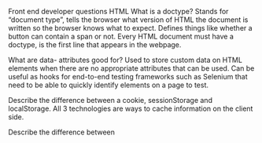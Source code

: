 Front end developer questions
HTML
What is a doctype?
Stands for “document type”, tells the browser what version of HTML the document is written so the browser knows what to expect. Defines things like whether a button can contain a span or not. Every HTML document must have a doctype, is the first line that appears in the webpage.

What are data- attributes good for?
Used to store custom data on HTML elements when there are no appropriate attributes that can be used. Can be useful as hooks for end-to-end testing frameworks such as Selenium that need to be able to quickly identify elements on a page to test.

Describe the difference between a cookie, sessionStorage and localStorage.
All 3 technologies are ways to cache information on the client side.
 
Describe the difference between <script>, <script async> and <script defer>
•	Script – script is fetched & executed immediately, and HTML parsing gets blocked (“waits”) until the script finishes loading
•	Script async – script is fetched in parallel to HTML parsing, will be executed as soon as it’s available, good to use when a script has no dependency on other scripts 
•	Script defer – script is fetched in parallel to HTML parsing, will be executed after the entire page has finished parsing, good to use when a script relies on a fully-parsed dom (like manipulating DOM elements). Same as placing a script at the end of <body> tag.
What is progressive rendering?
Techniques for improving performance of a webpage (perceived load time), such as:
•	Lazy loading images – images on the page are not loaded all at once, JS will be used to load an image as the user encounters them on the page
•	Prioritizing visible content – load the bare minimum HTML and stylesheets for displaying the amount of the page the user would see on his/her browser, progressively load other html/styles as user encounters them
CSS
What is CSS selector specificity and how does it work?
CSS specificity refers to which CSS rule is applied by the browser. If two selectors apply to the same element, the one with the higher specificity wins. Some rules that govern which selector has the highest precedence:
•	When 2 selectors have the same level of specificity, the latest one WINS.
•	The selector with the highest specificity wins
•	ID selectors > attribute selectors
•	Class selectors > element selectors
•	Inline styles > classes
•	!important wins all
Generally, it is good practice to write selectors with low specificity so that they can be easily overwritten, this is especially true if you’re writing a UI components library.
Describe floats and how they work.
Float is a CSS positioning property; floated elements remain a part of the page flow and will not affect the positioning of other elements (text will “wrap” around floated elements).
Float can have 4 values: left, right, none, inherit.
Float’s sister property is clear. An element that has the clear property set on it will not move adjacent to the float but will move itself down past the float.
One interesting issue with floats is that if you have a container with all floated elements, the height of the container “collapses to nothing” (zero height). To fix this, one can clear the float after the floated elements but before the close of the parent container. 
This is a better alternative to setting overflow: auto / hidden on the parent container.
 
Describe z-index and how stacking context is formed.
Determines the vertical stacking order of elements, only works on elements that do not have position: static. Without explicit z-index, elements stack in the order they appear in the DOM.
How would you approach fixing browser-specific styling issues?
•	Identify offending browser
•	Create a separate stylesheet containing styles just for that browser
•	Use an autoprefixer which automatically applies browser/vendor prefixes for you 
What are the different ways to visually hide content (and make it available only for screen readers)?
•	Set width and height to 0, essentially taking up no space
•	Position: absolute, left: -999999
•	Aria tags
Can you give an example of an @media property other than screen?
•	All – for all media type devices
•	Screen – computers, tablets, mobile devices
•	Print – for printers
•	Speech – for screen readers
@media print (min-width: 450px)
What are the advantages/disadvantages of using CSS preprocessors?
A CSS preprocessor compiles code into plain CSS, an example would be if you Sass/SCSS, node-sass or dart-sass is the preprocessor.
•	Easy to write nested selectors
•	More maintainable code
•	Speeds up development, reduce repeated code using features like variables and mixins (functions)
•	Compilation takes time

Describe pseudo-elements and discuss what they are used for.
A keyword added to a selector that lets you style a specific part of the element. Can be used for decorative purposes or for adding additional elements to the markup w/o having to modify the markup (insert content onto a page w/o it needing to be in the HTML).
div::before {
  content: "before";
}
div::after {
  content: "after";
}
 
What is box model?
Every HTML element can be considered a “box”. The box model wraps around every HTML element and consists of margins, borders, padding, and the actual content. 
•	Determines the size that a block element takes, the size of the box, whether borders and/or margins overlap
What is box-sizing: border-box?
Border-box is a type of box model. By default, elements have box-sizing: content-box.
•	Content-box: the size of the box only considers the size of the content
•	Border-box: size of the box includes content+padding+borders

What is the display property? Give some examples of types of display property values.
Describes display behavior (the type of rendering box)
•	Block: element takes up whole line, starts on a new line
•	None: element does not display, as if element doesn’t exist
•	Inline: elements laid out beside each other
•	Inline-block: same as inline but allows setting width and height 
•	Flex: flex box
What's the difference between a relative, fixed, absolute and statically positioned element?
•	Static: default position, element flows on the page as it normally would (right next to each other)
•	Relative: same thing as static, but allows you to specify an offset from where it would normally sit on the page (offset is relative to where it would normally be placed in the flow), often used in conjunction with position: absolute to position absolutely-positioned elements relative to the relative-positioned element
•	Absolute: removes element from the flow of the page, offset is relative to the closest relatively positioned element (if none, then relative to the document)
•	Fixed: removes element from the flow of the page, positioned relative to the viewport and doesn’t move when scrolled
JavaScript
What is event delegation?
The technique of attaching event listeners to parent elements instead of child elements, so that whenever an event is fired on a child element, due to event bubbling up the DOM, the parent event listener will be able to “catch” that event.
•	Removes the need to attach different event listeners on multiple descendants, have a single handler on the parent element

Describe the “this” keyword.
The value of “this” depends on the context in which the function was called.

Difference between undeclared, undefined, and null variables.
•	Undeclared – no such variable has been created with either the const, var, or let keywords
•	Undefined – variable created, but no value was ever explicitly assigned to it
•	Null – variable created, and value of “null” was explicitly assigned to it

What is a closure?
Refers to the combination of a function bundled together with the lexical environment (surrounding state) that that function was declared. Lexical scoping determines where variables are available.
A closure is a function that has access to outer (enclosing) function’s variables.
Difference between: function Person(){}, var person = Person(), and var person = new Person()?
1.	Function declaration
2.	Invokes the Person function, is a mistake if the function is intended to be used as a constructor, typically constructor does not return anything, so this will return “undefined” to the person variable intended as the instance
3.	Creates a new instance “person” of the Person object using the “new” operator

Explain hoisting.
Hoisting is the process in which variable/function declarations are “hoisted” to the top of their module/function-level scope. Only the declaration is hoisted and not the assignment of the value.
•	Function declarations have their entire body hoisted while function expressions (variable declarations) only has the variable declaration hoisted
What is “use strict”?
Turns on strict mode, opt into restricted variant of JavaScript:
•	“this” is undefined in the global context
•	Catches common coding bloops, throws exceptions
•	Disables certain features that are confusing
•	Impossible to accidentally create global variables
What are promises?
A promise is an object that will definitely have a value in the future, either a resolved value or unresolved with an error.
What is a callback function?
“called at the back of a function” / “call after” function
Is a function which is immediately called after the first function, if it completes. Usually passed in as an argument to another function, such that when the parent method completes the callback fn is invoked afterwards
Explain the difference between synchronous and asynchronous functions.
•	Synchronous – blocking; statements must complete before the next statement can be run, program is executed in the order the code is written 
•	Asynchronous – non-blocking; often accept a callback function to run after the function is invoked, other code will not wait for the function to complete (aka will continue execution after the function is invoked)
o	Heavy duty operations like fetching data from an API call should be done asynchronously so that the main thread can continue to perform other tasks, instead of waiting for the network call to complete

What are the differences between variables created using let, var or const?
•	Var – scoped to the function in which they are created, else scoped to the global object
•	Let – is block-scoped, only accessible within nearest pair of curly brackets (like if else), is mutable (value can be changed)
•	Const – is block-scoped, is immutable (value cannot be changed)

Can you offer a use case for the new arrow => function syntax? How does this new syntax differ from other functions?
Arrow functions are an ES6 feature
•	Simplifies syntax for creating functions
•	The “this” keyword is lexically scoped in arrow functions, compared to regular functions where the “this” keyword is bound to the object from which it was called
What is destructuring?
ES6 expression which allows you to extract specific values of an object or array and place them into distinct variables.
What is spread syntax?
ES6 syntax that allows you to quickly create copies of arrays or objects.
Also shorthand for including an arbitrary # of arguments to be passed into a function.


